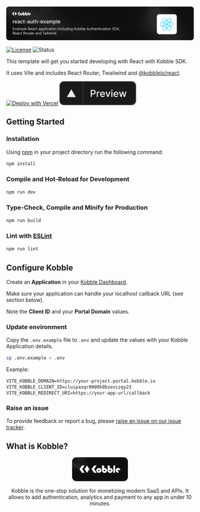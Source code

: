 ![React App example with Kobble Authentication for SPA](https://github.com/kobble-io/react-auth-example/blob/main/.readme/banner.png?raw=true)

[![License](https://img.shields.io/:license-mit-blue.svg?style=flat)](https://opensource.org/licenses/MIT)
![Status](https://img.shields.io/:status-stable-green.svg?style=flat)


This template will get you started developing with React with Kobble SDK.

It uses Vite and includes React Router, Twailwind and [@kobbleio/react](https://github.com/kobble-io/react).

[![Deploy with Vercel](https://vercel.com/button)](https://vercel.com/new/clone?repository-url=https%3A%2F%2Fgithub.com%2Fvercel%2Fnext.js%2Ftree%2Fcanary%2Fexamples%2Fhello-world&env=VITE_KOBBLE_DOMAIN,VITE_KOBBLE_CLIENT_ID,VITE_KOBBLE_REDIRECT_URI&envDescription=These%20variables%20can%20be%20obtained%20from%20your%20dashboard%20at%20Kobble.io%20after%20configuring%20your%20new%20OAuth%20Application.&envLink=https%3A%2F%2Fdocs.kobble.io%2Fproduct%2Fauthentication%2Foverview&demo-title=React%20Auth%20Example&demo-description=Example%20React%20application%20including%20Kobble%20Authentication%20SDK%2C%20React%20Router%2C%20and%20Tailwind.&demo-url=https%3A%2F%2Fkobble-react-auth-example.vercel.app&demo-image=https%3A%2F%2Fraw.githubusercontent.com%2Fkobble-io%2Freact-auth-example%2Fea7dacdb664bf29331a03261c51ec3cb8778f90f%2F.readme%2Fscreenshot.png%3Fraw%3Dtrue)
_[![Preview](https://github.com/kobble-io/react-auth-example/blob/main/.readme/preview-btn.svg?raw=true)](https://kobble-react-auth-example.vercel.app)_

## Getting Started

### Installation

Using [npm](https://npmjs.org) in your project directory run the following command:

```sh
npm install
```

### Compile and Hot-Reload for Development

```sh
npm run dev
```

### Type-Check, Compile and Minify for Production

```sh
npm run build
```

### Lint with [ESLint](https://eslint.org/)

```sh
npm run lint
```

## Configure Kobble

Create an **Application** in your [Kobble Dashboard](https://app.kobble.io/p/applications).

Make sure your application can handle your localhost callback URL (see section below).

Note the **Client ID** and your **Portal Domain** values.

### Update environment

Copy the `.env.example` file to `.env` and update the values with your Kobble Application details.

```bash
cp .env.example > .env
```

Example:
```
VITE_KOBBLE_DOMAIN=https://your-project.portal.kobble.io
VITE_KOBBLE_CLIENT_ID=cluipasqr0000k8bzevczqy23
VITE_KOBBLE_REDIRECT_URI=https://your-app-url/callback
```

### Raise an issue

To provide feedback or report a bug, please [raise an issue on our issue tracker](https://github.com/kobble-io/react-auth-example/issues).

## What is Kobble?

<p align="center">
  <picture>
    <img alt="Kobble Logo" src="https://github.com/kobble-io/react-auth-example/blob/main/.readme/logo.png?raw=true" width="150">
  </picture>
</p>
<p align="center">
 Kobble is the one-stop solution for monetizing modern SaaS and APIs. It allows to add authentication, analytics and payment to any app in under 10 minutes.
</p>

